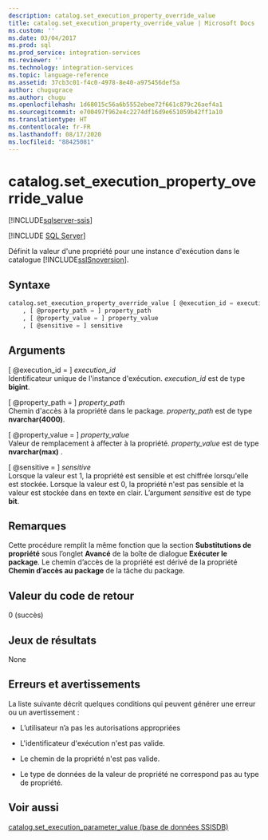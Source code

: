 ```yaml
---
description: catalog.set_execution_property_override_value
title: catalog.set_execution_property_override_value | Microsoft Docs
ms.custom: ''
ms.date: 03/04/2017
ms.prod: sql
ms.prod_service: integration-services
ms.reviewer: ''
ms.technology: integration-services
ms.topic: language-reference
ms.assetid: 37cb3c01-f4c0-4978-8e40-a975456def5a
author: chugugrace
ms.author: chugu
ms.openlocfilehash: 1d68015c56a6b5552ebee72f661c879c26aef4a1
ms.sourcegitcommit: e700497f962e4c2274df16d9e651059b42ff1a10
ms.translationtype: HT
ms.contentlocale: fr-FR
ms.lasthandoff: 08/17/2020
ms.locfileid: "88425081"
---
```

# <a name="catalogset_execution_property_override_value"></a>catalog.set_execution_property_override_value 

[!INCLUDE[sqlserver-ssis](../../includes/applies-to-version/sqlserver-ssis.md)]


[!INCLUDE [SQL Server](../../includes/applies-to-version/sqlserver.md)]

  Définit la valeur d'une propriété pour une instance d'exécution dans le catalogue [!INCLUDE[ssISnoversion](../../includes/ssisnoversion-md.md)].  
  
## <a name="syntax"></a>Syntaxe  
  
```sql  
catalog.set_execution_property_override_value [ @execution_id = execution_id  
    , [ @property_path = ] property_path  
    , [ @property_value = ] property_value  
    , [ @sensitive = ] sensitive  
```  
  
## <a name="arguments"></a>Arguments  
 [ @execution_id = ] *execution_id*  
 Identificateur unique de l'instance d'exécution. *execution_id* est de type **bigint**.  
  
 [ @property_path = ] *property_path*  
 Chemin d'accès à la propriété dans le package. *property_path* est de type **nvarchar(4000)**.  
  
 [ @property_value = ] *property_value*  
 Valeur de remplacement à affecter à la propriété. *property_value* est de type **nvarchar(max)** .  
  
 [ @sensitive = ] *sensitive*  
 Lorsque la valeur est 1, la propriété est sensible et est chiffrée lorsqu'elle est stockée. Lorsque la valeur est 0, la propriété n'est pas sensible et la valeur est stockée dans en texte en clair. L’argument *sensitive* est de type **bit**.  
  
## <a name="remarks"></a>Remarques  
 Cette procédure remplit la même fonction que la section **Substitutions de propriété** sous l’onglet **Avancé** de la boîte de dialogue **Exécuter le package**. Le chemin d’accès de la propriété est dérivé de la propriété **Chemin d’accès au package** de la tâche du package.  
  
## <a name="return-code-value"></a>Valeur du code de retour  
 0 (succès)  
  
## <a name="result-sets"></a>Jeux de résultats  
 None  
  
## <a name="errors-and-warnings"></a>Erreurs et avertissements  
 La liste suivante décrit quelques conditions qui peuvent générer une erreur ou un avertissement :  
  
-   L’utilisateur n’a pas les autorisations appropriées  
  
-   L'identificateur d'exécution n'est pas valide.  
  
-   Le chemin de la propriété n'est pas valide.  
  
-   Le type de données de la valeur de propriété ne correspond pas au type de propriété.  
  
## <a name="see-also"></a>Voir aussi  
 [catalog.set_execution_parameter_value &#40;base de données SSISDB&#41;](../../integration-services/system-stored-procedures/catalog-set-execution-parameter-value-ssisdb-database.md)  
  
  
